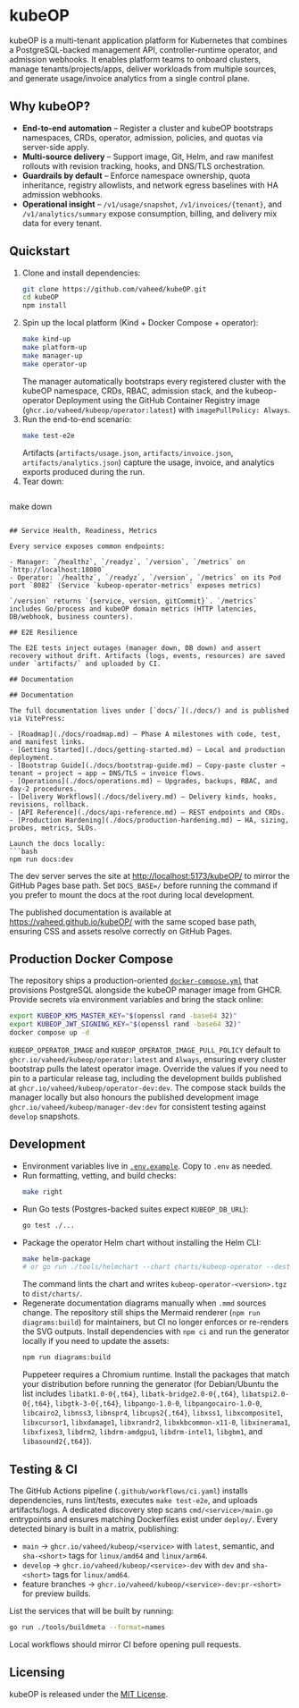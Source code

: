 # kubeOP

kubeOP is a multi-tenant application platform for Kubernetes that combines a PostgreSQL-backed management API, controller-runtime operator, and admission webhooks. It enables platform teams to onboard clusters, manage tenants/projects/apps, deliver workloads from multiple sources, and generate usage/invoice analytics from a single control plane.

## Why kubeOP?

- **End-to-end automation** – Register a cluster and kubeOP bootstraps namespaces, CRDs, operator, admission, policies, and quotas via server-side apply.
- **Multi-source delivery** – Support image, Git, Helm, and raw manifest rollouts with revision tracking, hooks, and DNS/TLS orchestration.
- **Guardrails by default** – Enforce namespace ownership, quota inheritance, registry allowlists, and network egress baselines with HA admission webhooks.
- **Operational insight** – `/v1/usage/snapshot`, `/v1/invoices/{tenant}`, and `/v1/analytics/summary` expose consumption, billing, and delivery mix data for every tenant.

## Quickstart

1. Clone and install dependencies:
   ```bash
   git clone https://github.com/vaheed/kubeOP.git
   cd kubeOP
   npm install
   ```
2. Spin up the local platform (Kind + Docker Compose + operator):
   ```bash
   make kind-up
   make platform-up
   make manager-up
   make operator-up
   ```
   The manager automatically bootstraps every registered cluster with the kubeOP namespace, CRDs, RBAC, admission stack, and the
   kubeop-operator Deployment using the GitHub Container Registry image (`ghcr.io/vaheed/kubeop/operator:latest`) with
   `imagePullPolicy: Always`.
3. Run the end-to-end scenario:
   ```bash
   make test-e2e
   ```
   Artifacts (`artifacts/usage.json`, `artifacts/invoice.json`, `artifacts/analytics.json`) capture the usage, invoice, and analytics exports produced during the run.
4. Tear down:
   ```bash
  make down
  ```

## Service Health, Readiness, Metrics

Every service exposes common endpoints:

- Manager: `/healthz`, `/readyz`, `/version`, `/metrics` on `http://localhost:18080`
- Operator: `/healthz`, `/readyz`, `/version`, `/metrics` on its Pod port `8082` (Service `kubeop-operator-metrics` exposes metrics)

`/version` returns `{service, version, gitCommit}`. `/metrics` includes Go/process and kubeOP domain metrics (HTTP latencies, DB/webhook, business counters).

## E2E Resilience

The E2E tests inject outages (manager down, DB down) and assert recovery without drift. Artifacts (logs, events, resources) are saved under `artifacts/` and uploaded by CI.

## Documentation

## Documentation

The full documentation lives under [`docs/`](./docs/) and is published via VitePress:

- [Roadmap](./docs/roadmap.md) – Phase A milestones with code, test, and manifest links.
- [Getting Started](./docs/getting-started.md) – Local and production deployment.
- [Bootstrap Guide](./docs/bootstrap-guide.md) – Copy-paste cluster → tenant → project → app → DNS/TLS → invoice flows.
- [Operations](./docs/operations.md) – Upgrades, backups, RBAC, and day-2 procedures.
- [Delivery Workflows](./docs/delivery.md) – Delivery kinds, hooks, revisions, rollback.
- [API Reference](./docs/api-reference.md) – REST endpoints and CRDs.
- [Production Hardening](./docs/production-hardening.md) – HA, sizing, probes, metrics, SLOs.

Launch the docs locally:
```bash
npm run docs:dev
```

The dev server serves the site at [http://localhost:5173/kubeOP/](http://localhost:5173/kubeOP/) to mirror the GitHub Pages base
path. Set `DOCS_BASE=/` before running the command if you prefer to mount the docs at the root during local development.

The published documentation is available at https://vaheed.github.io/kubeOP/ with the same scoped base path, ensuring CSS and
assets resolve correctly on GitHub Pages.

## Production Docker Compose

The repository ships a production-oriented [`docker-compose.yml`](./docker-compose.yml) that provisions PostgreSQL alongside the
kubeOP manager image from GHCR. Provide secrets via environment variables and bring the stack online:

```bash
export KUBEOP_KMS_MASTER_KEY="$(openssl rand -base64 32)"
export KUBEOP_JWT_SIGNING_KEY="$(openssl rand -base64 32)"
docker compose up -d
```

`KUBEOP_OPERATOR_IMAGE` and `KUBEOP_OPERATOR_IMAGE_PULL_POLICY` default to `ghcr.io/vaheed/kubeop/operator:latest` and
`Always`, ensuring every cluster bootstrap pulls the latest operator image. Override the values if you need to pin to a
particular release tag, including the development builds published at `ghcr.io/vaheed/kubeop/operator-dev:dev`. The compose
stack builds the manager locally but also honours the published development image `ghcr.io/vaheed/kubeop/manager-dev:dev` for
consistent testing against `develop` snapshots.

## Development

- Environment variables live in [`.env.example`](./.env.example). Copy to `.env` as needed.
- Run formatting, vetting, and build checks:
  ```bash
  make right
  ```
- Run Go tests (Postgres-backed suites expect `KUBEOP_DB_URL`):
  ```bash
  go test ./...
  ```
- Package the operator Helm chart without installing the Helm CLI:
  ```bash
  make helm-package
  # or go run ./tools/helmchart --chart charts/kubeop-operator --destination dist/charts
  ```
  The command lints the chart and writes `kubeop-operator-<version>.tgz` to `dist/charts/`.
- Regenerate documentation diagrams manually when `.mmd` sources change. The
  repository still ships the Mermaid renderer (`npm run diagrams:build`) for
  maintainers, but CI no longer enforces or re-renders the SVG outputs. Install
  dependencies with `npm ci` and run the generator locally if you need to
  update the assets:
  ```bash
  npm run diagrams:build
  ```
  Puppeteer requires a Chromium runtime. Install the packages that match your
  distribution before running the generator (for Debian/Ubuntu the list
  includes `libatk1.0-0{,t64}`, `libatk-bridge2.0-0{,t64}`, `libatspi2.0-0{,t64}`,
  `libgtk-3-0{,t64}`, `libpango-1.0-0`, `libpangocairo-1.0-0`, `libcairo2`,
  `libnss3`, `libnspr4`, `libcups2{,t64}`, `libxss1`, `libxcomposite1`,
  `libxcursor1`, `libxdamage1`, `libxrandr2`, `libxkbcommon-x11-0`,
  `libxinerama1`, `libxfixes3`, `libdrm2`, `libdrm-amdgpu1`, `libdrm-intel1`,
  `libgbm1`, and `libasound2{,t64}`).

## Testing & CI

The GitHub Actions pipeline (`.github/workflows/ci.yaml`) installs dependencies, runs lint/tests, executes `make test-e2e`, and uploads artifacts/logs. A dedicated discovery step scans `cmd/<service>/main.go` entrypoints and ensures matching Dockerfiles exist under `deploy/`. Every detected binary is built in a matrix, publishing:

- `main` → `ghcr.io/vaheed/kubeop/<service>` with `latest`, semantic, and `sha-<short>` tags for `linux/amd64` and `linux/arm64`.
- `develop` → `ghcr.io/vaheed/kubeop/<service>-dev` with `dev` and `sha-<short>` tags for `linux/amd64`.
- feature branches → `ghcr.io/vaheed/kubeop/<service>-dev:pr-<short>` for preview builds.

List the services that will be built by running:

```bash
go run ./tools/buildmeta --format=names
```

Local workflows should mirror CI before opening pull requests.

## Licensing

kubeOP is released under the [MIT License](./LICENSE).
